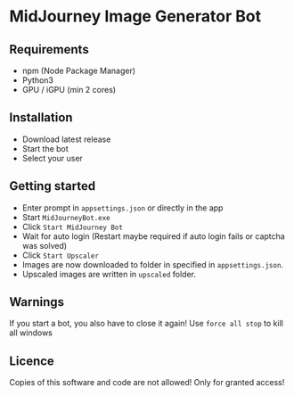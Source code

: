 MidJourney Image Generator Bot
==

Requirements
-------------

- npm (Node Package Manager)
- Python3
- GPU / iGPU (min 2 cores)

Installation
-------------

- Download latest release
- Start the bot
- Select your user


Getting started
-------------

- Enter prompt in `appsettings.json` or directly in the app
- Start `MidJourneyBot.exe`
- Click `Start MidJourney Bot`
- Wait for auto login (Restart maybe required if auto login fails or captcha was solved)
- Click `Start Upscaler`
- Images are now downloaded to folder in specified in `appsettings.json`.
- Upscaled images are written in `upscaled` folder.

Warnings
-------------

If you start a bot, you also have to close it again! 
Use `force all stop` to kill all windows

Licence
-------------

Copies of this software and code are not allowed!
Only for granted access!
